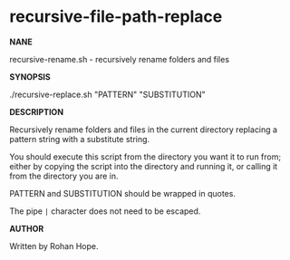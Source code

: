 # recursive-file-path-replace
**NANE**

recursive-rename.sh - recursively rename folders and files

**SYNOPSIS**

./recursive-replace.sh "PATTERN" "SUBSTITUTION"

**DESCRIPTION**

Recursively rename folders and files in the current directory replacing a pattern string with a substitute string.

You should execute this script from the directory you want it to run from; either by copying the script into the directory and running it, or calling it from the directory you are in.

PATTERN and SUBSTITUTION should be wrapped in quotes.

The pipe `|` character does not need to be escaped.

**AUTHOR**

Written by Rohan Hope.
